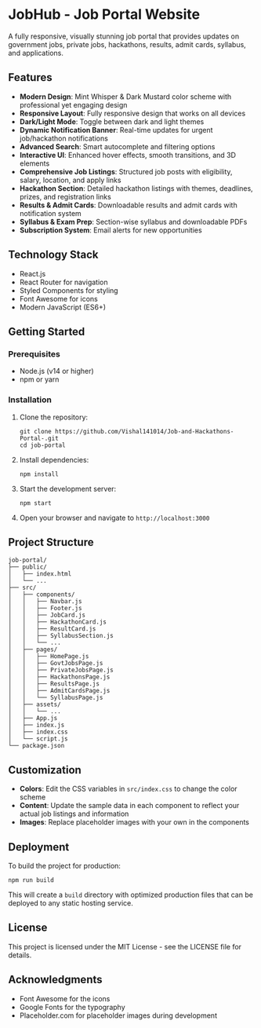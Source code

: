 # JobHub - Job Portal Website

A fully responsive, visually stunning job portal that provides updates on government jobs, private jobs, hackathons, results, admit cards, syllabus, and applications.

## Features

- **Modern Design**: Mint Whisper & Dark Mustard color scheme with professional yet engaging design
- **Responsive Layout**: Fully responsive design that works on all devices
- **Dark/Light Mode**: Toggle between dark and light themes
- **Dynamic Notification Banner**: Real-time updates for urgent job/hackathon notifications
- **Advanced Search**: Smart autocomplete and filtering options
- **Interactive UI**: Enhanced hover effects, smooth transitions, and 3D elements
- **Comprehensive Job Listings**: Structured job posts with eligibility, salary, location, and apply links
- **Hackathon Section**: Detailed hackathon listings with themes, deadlines, prizes, and registration links
- **Results & Admit Cards**: Downloadable results and admit cards with notification system
- **Syllabus & Exam Prep**: Section-wise syllabus and downloadable PDFs
- **Subscription System**: Email alerts for new opportunities

## Technology Stack

- React.js
- React Router for navigation
- Styled Components for styling
- Font Awesome for icons
- Modern JavaScript (ES6+)

## Getting Started

### Prerequisites

- Node.js (v14 or higher)
- npm or yarn

### Installation

1. Clone the repository:
   ```
   git clone https://github.com/Vishal141014/Job-and-Hackathons-Portal-.git
   cd job-portal
   ```

2. Install dependencies:
   ```
   npm install
   ```

3. Start the development server:
   ```
   npm start
   ```

4. Open your browser and navigate to `http://localhost:3000`

## Project Structure

```
job-portal/
├── public/
│   ├── index.html
│   └── ...
├── src/
│   ├── components/
│   │   ├── Navbar.js
│   │   ├── Footer.js
│   │   ├── JobCard.js
│   │   ├── HackathonCard.js
│   │   ├── ResultCard.js
│   │   ├── SyllabusSection.js
│   │   └── ...
│   ├── pages/
│   │   ├── HomePage.js
│   │   ├── GovtJobsPage.js
│   │   ├── PrivateJobsPage.js
│   │   ├── HackathonsPage.js
│   │   ├── ResultsPage.js
│   │   ├── AdmitCardsPage.js
│   │   └── SyllabusPage.js
│   ├── assets/
│   │   └── ...
│   ├── App.js
│   ├── index.js
│   ├── index.css
│   └── script.js
└── package.json
```

## Customization

- **Colors**: Edit the CSS variables in `src/index.css` to change the color scheme
- **Content**: Update the sample data in each component to reflect your actual job listings and information
- **Images**: Replace placeholder images with your own in the components

## Deployment

To build the project for production:

```
npm run build
```

This will create a `build` directory with optimized production files that can be deployed to any static hosting service.

## License

This project is licensed under the MIT License - see the LICENSE file for details.

## Acknowledgments

- Font Awesome for the icons
- Google Fonts for the typography
- Placeholder.com for placeholder images during development 